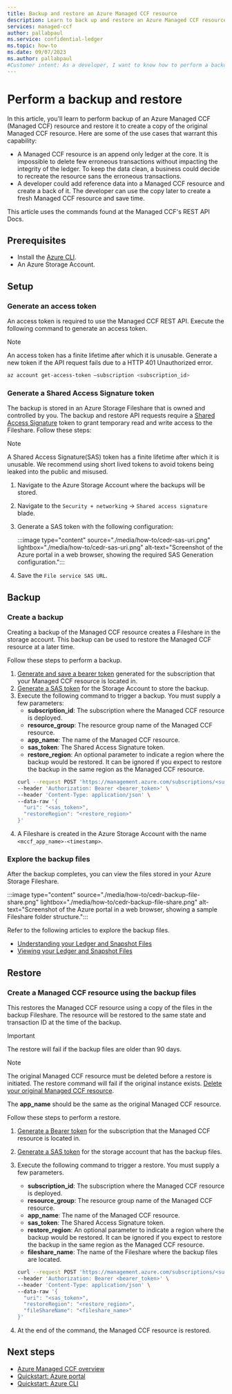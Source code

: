 ```yaml
---
title: Backup and restore an Azure Managed CCF resource
description: Learn to back up and restore an Azure Managed CCF resource
services: managed-ccf
author: pallabpaul
ms.service: confidential-ledger
ms.topic: how-to
ms.date: 09/07/2023
ms.author: pallabpaul
#Customer intent: As a developer, I want to know how to perform a backup and restore of my Managed CCF app so that I can can access backups of my app files and restore my app in another region in the case of a disaster recovery.
---
```


# Perform a backup and restore

In this article, you'll learn to perform backup of an Azure Managed CCF (Managed CCF) resource and restore it to create a copy of the original Managed CCF resource. Here are some of the use cases that warrant this capability:  

- A Managed CCF resource is an append only ledger at the core. It is impossible to delete few erroneous transactions without impacting the integrity of the ledger. To keep the data clean, a business could decide to recreate the resource sans the erroneous transactions.  
- A developer could add reference data into a Managed CCF resource and create a back of it. The developer can use the copy later to create a fresh Managed CCF resource and save time.

This article uses the commands found at the Managed CCF's REST API Docs.

## Prerequisites

- Install the [Azure CLI](/cli/azure/install-azure-cli).
- An Azure Storage Account.

## Setup

### Generate an access token

An access token is required to use the Managed CCF REST API. Execute the following command to generate an access token.

> [!NOTE]
> An access token has a finite lifetime after which it is unusable. Generate a new token if the API request fails due to a HTTP 401 Unauthorized error.

```bash
az account get-access-token –subscription <subscription_id>
```

### Generate a Shared Access Signature token

The backup is stored in an Azure Storage Fileshare that is owned and controlled by you. The backup and restore API requests require a [Shared Access Signature](../storage/common/storage-sas-overview.md) token to grant temporary read and write access to the Fileshare. Follow these steps:

> [!NOTE]
> A Shared Access Signature(SAS) token has a finite lifetime after which it is unusable. We recommend using short lived tokens to avoid tokens being leaked into the public and misused.

1. Navigate to the Azure Storage Account where the backups will be stored.
2. Navigate to the `Security + networking` -> `Shared access signature` blade.
3. Generate a SAS token with the following configuration:

    :::image type="content" source="./media/how-to/cedr-sas-uri.png" lightbox="./media/how-to/cedr-sas-uri.png" alt-text="Screenshot of the Azure portal in a web browser, showing the required SAS Generation configuration.":::
4. Save the `File service SAS URL`.

## Backup

### Create a backup

Creating a backup of the Managed CCF resource creates a Fileshare in the storage account. This backup can be used to restore the Managed CCF resource at a later time.

Follow these steps to perform a backup.

1. [Generate and save a bearer token](#generate-an-access-token) generated for the subscription that your Managed CCF resource is located in.
1. [Generate a SAS token](#generate-a-shared-access-signature-token) for the Storage Account to store the backup.
1. Execute the following command to trigger a backup. You must supply a few parameters:
   - **subscription_id**: The subscription where the Managed CCF resource is deployed.
   - **resource_group**: The resource group name of the Managed CCF resource.
   - **app_name**: The name of the Managed CCF resource.
   - **sas_token**: The Shared Access Signature token.
   - **restore_region**: An optional parameter to indicate a region where the backup would be restored. It can be ignored if you expect to restore the backup in the same region as the Managed CCF resource.
    ```bash
    curl --request POST 'https://management.azure.com/subscriptions/<subscription_id>/resourceGroups/<resource_group>/providers/Microsoft.ConfidentialLedger/ManagedCCFs/<app_name>/backup?api-version=2023-06-28-preview' \
    --header 'Authorization: Bearer <bearer_token>' \
    --header 'Content-Type: application/json' \
    --data-raw '{
      "uri": "<sas_token>",
      "restoreRegion": "<restore_region>"
    }'
    ```
1. A Fileshare is created in the Azure Storage Account with the name `<mccf_app_name>-<timestamp>`.

### Explore the backup files

After the backup completes, you can view the files stored in your Azure Storage Fileshare.

:::image type="content" source="./media/how-to/cedr-backup-file-share.png" lightbox="./media/how-to/cedr-backup-file-share.png" alt-text="Screenshot of the Azure portal in a web browser, showing a sample Fileshare folder structure.":::

Refer to the following articles to explore the backup files.

- [Understanding your Ledger and Snapshot Files](https://microsoft.github.io/CCF/main/operations/ledger_snapshot.html)
- [Viewing your Ledger and Snapshot Files](https://microsoft.github.io/CCF/main/audit/python_library.html)

## Restore

### Create a Managed CCF resource using the backup files

This restores the Managed CCF resource using a copy of the files in the backup Fileshare. The resource will be restored to the same state and transaction ID at the time of the backup.

> [!IMPORTANT]
> The restore will fail if the backup files are older than 90 days.

> [!NOTE]
> The original Managed CCF resource must be deleted before a restore is initiated. The restore command will fail if the original instance exists. [Delete your original Managed CCF resource](/cli/azure/confidentialledger/managedccfs?#az-confidentialledger-managedccfs-delete).
>
> The **app_name** should be the same as the original Managed CCF resource.

Follow these steps to perform a restore.

1. [Generate a Bearer token](#generate-an-access-token) for the subscription that the Managed CCF resource is located in.
2. [Generate a SAS token](#generate-a-shared-access-signature-token) for the storage account that has the backup files.
3. Execute the following command to trigger a restore. You must supply a few parameters.
    - **subscription_id**: The subscription where the Managed CCF resource is deployed.
    - **resource_group**: The resource group name of the Managed CCF resource.
    - **app_name**: The name of the Managed CCF resource.
    - **sas_token**: The Shared Access Signature token.
    - **restore_region**: An optional parameter to indicate a region where the backup would be restored. It can be ignored if you expect to restore the backup in the same region as the Managed CCF resource.
    - **fileshare_name**: The name of the Fileshare where the backup files are located.

    ```bash
    curl --request POST 'https://management.azure.com/subscriptions/<subscription_id>/resourceGroups/<resource_group>/providers/Microsoft.ConfidentialLedger/ManagedCCFs/<app_name>/restore?api-version=2023-06-28-preview' \
    --header 'Authorization: Bearer <bearer_token>' \
    --header 'Content-Type: application/json' \
    --data-raw '{
      "uri": "<sas_token>",
      "restoreRegion": "<restore_region>",
      "fileShareName": "<fileshare_name>"
    }'
    ```
1. At the end of the command, the Managed CCF resource is restored.

## Next steps

- [Azure Managed CCF overview](overview.md)
- [Quickstart: Azure portal](quickstart-portal.md)
- [Quickstart: Azure CLI](quickstart-python.md)
